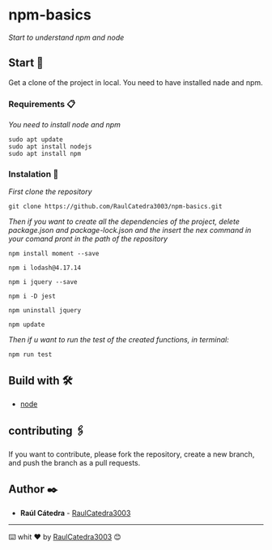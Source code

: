 # npm-basics
_Start to understand npm and node_

## Start 🚀

Get a clone of the project in local.
You need to have installed nade and npm.

### Requirements 📋

_You need to install node and npm_

```
sudo apt update
sudo apt install nodejs
sudo apt install npm
```

### Instalation 🔧


_First clone the repository_

```
git clone https://github.com/RaulCatedra3003/npm-basics.git
```

_Then if you want to create all the dependencies of the project, delete package.json and package-lock.json and the insert the nex command in your comand pront in the path of the repository_

```
npm install moment --save

npm i lodash@4.17.14

npm i jquery --save

npm i -D jest

npm uninstall jquery

npm update
```

_Then if u want to run the test of the created functions, in terminal:_

```
npm run test
```


## Build with 🛠️

* [node](https://nodejs.org/en/) 

## contributing 🖇️

If you want to contribute, please fork the repository, create a new branch, and push the branch as a pull requests.

## Author ✒️

* **Raúl Cátedra** - [RaulCatedra3003](https://github.com/RaulCatedra3003)

---
⌨️ whit ❤️ by [RaulCatedra3003](https://github.com/RaulCatedra3003) 😊
